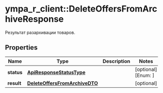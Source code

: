 # ympa_r_client::DeleteOffersFromArchiveResponse

Результат разархивации товаров.

## Properties
Name | Type | Description | Notes
------------ | ------------- | ------------- | -------------
**status** | [**ApiResponseStatusType**](ApiResponseStatusType.md) |  | [optional] [Enum: ] 
**result** | [**DeleteOffersFromArchiveDTO**](DeleteOffersFromArchiveDTO.md) |  | [optional] 


